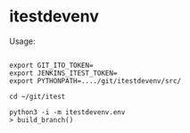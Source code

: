 # itestdevenv

Usage:

```

export GIT_ITO_TOKEN=
export JENKINS_ITEST_TOKEN=
export PYTHONPATH=..../git/itestdevenv/src/

cd ~/git/itest

python3 -i -m itestdevenv.env
> build_branch()
```
